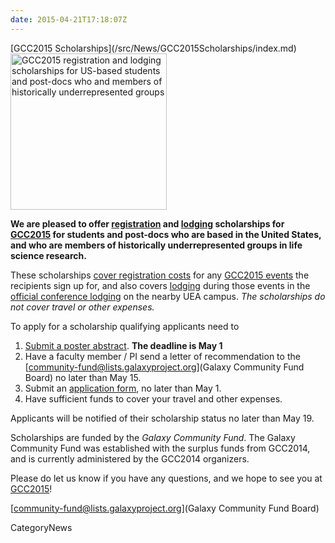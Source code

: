 ```yaml
---
date: 2015-04-21T17:18:07Z
---
```

<div class='newsItemHeader'>[GCC2015 Scholarships](/src/News/GCC2015Scholarships/index.md)</div>

<div class='right'>
<a href='http://bit.ly/gcc2015scholarship'><img src='/Images/Logos/GCC2015LogoWide600.png' alt='GCC2015 registration and lodging scholarships for US-based students and post-docs who and members of historically underrepresented groups' width="250" /></a></div>

**We are pleased to offer [registration](http://gcc2015.tsl.ac.uk/registration) and [lodging](http://gcc2015.tsl.ac.uk/logistics/#Lodging) scholarships for [GCC2015](http://gcc2015.tsl.ac.uk/) for students and post-docs who are based in the United States, and who are members of historically underrepresented groups in life science research.**

These scholarships [cover registration costs](http://gcc2015.tsl.ac.uk/registration) for any [GCC2015 events](http://gcc2015.tsl.ac.uk/programme) the recipients sign up for, and also covers [lodging](http://gcc2015.tsl.ac.uk/logistics/#Lodging) during those events in the [official conference lodging](http://gcc2015.tsl.ac.uk/logistics/#Lodging) on the nearby UEA campus.  *The scholarships do not cover travel or other expenses.*

To apply for a scholarship qualifying applicants need to

1. [Submit a poster abstract](http://bit.ly/gcc2015sub).  **The deadline is May 1**
1. Have a faculty member / PI send a letter of recommendation to the [community-fund@lists.galaxyproject.org](Galaxy Community Fund Board) no later than May 15.
1. Submit an [application form](http://bit.ly/gcc2015scholarship), no later than May 1.
1. Have sufficient funds to cover your travel and other expenses.

Applicants will be notified of their scholarship status no later than May 19.  

Scholarships are funded by the *Galaxy Community Fund*.  The Galaxy Community Fund was established with the surplus funds from GCC2014, and is currently administered by the GCC2014 organizers.

Please do let us know if you have any questions, and we hope to see you at [GCC2015](http://gcc2015.tsl.ac.uk/)!

[community-fund@lists.galaxyproject.org](Galaxy Community Fund Board)


CategoryNews
